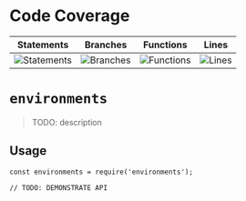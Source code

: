 # Code Coverage
| Statements                  | Branches                | Functions                 | Lines             |
| --------------------------- | ----------------------- | ------------------------- | ----------------- |
| ![Statements](https://img.shields.io/badge/statements-79.76%25-red.svg?style=flat) | ![Branches](https://img.shields.io/badge/branches-71.85%25-red.svg?style=flat) | ![Functions](https://img.shields.io/badge/functions-81.33%25-yellow.svg?style=flat) | ![Lines](https://img.shields.io/badge/lines-79.73%25-red.svg?style=flat) |
# `environments`

> TODO: description

## Usage

```
const environments = require('environments');

// TODO: DEMONSTRATE API
```
